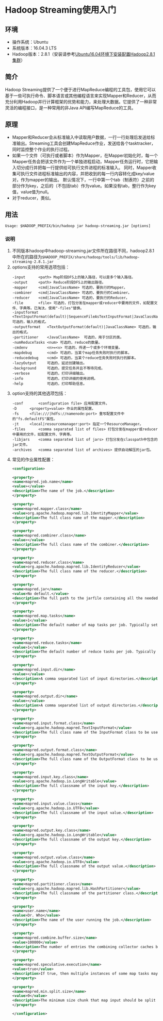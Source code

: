 # Hadoop Streaming使用入门
## 环境
- 操作系统：Ubuntu
- 系统版本：16.04.3 LTS
- Hadoop版本：2.8.1（安装请参考[Ubuntu16.04环境下安装配置Hadoop2.8.1集群](https://github.com/hemajun815/tutorial/blob/master/apache/1.installing-hadoop2.8.1-on-ubuntu.md)）
## 简介
Hadoop Streaming提供了一个便于进行MapReduce编程的工具包，使用它可以基于一些可执行命令、脚本语言或其他编程语言来实现Mapper和Reducer，从而充分利用Hadoop并行计算框架的优势和能力，来处理大数据。它提供了一种非常灵活的编程接口，是一种常用的非Java API编写MapReduce的工具。
## 原理
- Mapper和Reducer会从标准输入中读取用户数据，一行一行处理后发送给标准输出。Streaming工具会创建MapReduce作业，发送给各个tasktracker，同时监控整个作业的执行过程。
- 如果一个文件（可执行或者脚本）作为Mapper，在Mapper初始化时，每一个Mapper任务会把该文件作为一个单独进程启动，Mapper任务运行时，它把输入切分成行并把每一行提供给可执行文件进程的标准输入。 同时，Mapper收集可执行文件进程标准输出的内容，并把收到的每一行内容转化成key/value对，作为mapper的输出。 默认情况下，一行中第一个tab（制表符）之前的部分作为key，之后的（不包括tab）作为value。如果没有tab，整行作为key值，value值为null。
- 对于reducer，类似。
## 用法
```console
Usage: $HADOOP_PREFIX/bin/hadoop jar hadoop-streaming.jar [options]
```
### 说明
1. 不同版本hadoop中hadoop-streaming.jar文件所在路径不同，hadoop2.8.1中所在的路径为`$HADOOP_PREFIX/share/hadoop/tools/lib/hadoop-streaming-2.8.1.jar`
2. options支持的常用选项包括：
	```text
	-input		<path> Map阶段DFS上的输入路径，可以是多个输入路径。
	-output		<path> Reduce阶段DFS上的输出路径。
	-mapper		<cmd|JavaClassName> 可选的，要执行的Mapper。
	-combiner	<cmd|JavaClassName> 可选的，要执行的Combiner。
	-reducer	<cmd|JavaClassName> 可选的，要执行的Reducer。
	-file		<file> 可选的，打包分发在mapper或reducer中要用的文件，如配置文件、字典等。已淘汰，使用"-files"替换。
	-inputformat    <TextInputFormat(default)|SequenceFileAsTextInputFormat|JavaClassName> 可选的，输入的格式。
	-outputformat   <TextOutputFormat(default)|JavaClassName> 可选的，输出的格式。
	-partitioner    <JavaClassName>  可选的，用于分区的类。
	-numReduceTasks <num> 可选的，reduce的数量。
	-cmdenv         <n>=<v> 可选的，传递一个或多个环境变量。
	-mapdebug       <cmd> 可选的，当某个map任务失败时执行的脚本。
	-reducedebug    <cmd> 可选的，当某个reduce任务失败时执行的脚本。
	-lazyOutput     可选的，延迟创建输出。
	-background     可选的，提交任务并且不等待完成。
	-verbose        可选的，打印详细输出。
	-info           可选的，打印详细的使用说明。
	-help           可选的，打印帮助信息。
	```
3. option支持的其他选项包括：
	```text
	-conf		<configuration file> 应用配置文件。
	-D		<property=value> 作业的属性配置。
	-fs		<file:///|hdfs://namenode:port> 重写配置文件中的"fs.defaultFS"属性。
	-jt		<local|resourcemanager:port> 指定一个ResourceManager。
	-files		<comma separated list of files> 打包分发在mapper或reducer中要用的文件，如配置文件、字典等。
	-libjars	<comma separated list of jars> 打包分发在classpath中包含的jar文件。
	-archives	<comma separated list of archives> 提供自动解压的jar包。
	```
4. 常见的作业属性配置：
	```xml
	<configuration>

	<property>
	<name>mapred.job.name</name>
	<value></value>
	<description>The name of the job.</description>
	</property>

	<property>
	<name>mapred.mapper.class</name>
	<value>org.apache.hadoop.mapred.lib.IdentityMapper</value>
	<description>The full class name of the mapper.</description>
	</property>

	<property>
	<name>mapred.combiner.class</name>
	<value></value>
	<description>The full class name of the combiner.</description>
	</property>

	<property>
	<name>mapred.reducer.class</name>
	<value>org.apache.hadoop.mapred.lib.IdentityReducer</value>
	<description>The full class name of the reducer.</description>
	</property>

	<property>
	<name>mapred.jar</name>
	<value>No default.</value>
	<description>The full path to the jarfile containing all the needed classes.</description>
	</property>

	<property>
	<name>mapred.map.tasks</name>
	<value>1</value>
	<description>The default number of map tasks per job. Typically set to a prime several times greater than number of available hosts. Ignored when mapred.job.tracker is "local". </description>
	</property>

	<property>
	<name>mapred.reduce.tasks</name>
	<value>1</value>
	<description>The default number of reduce tasks per job. Typically set to a prime close to the number of available hosts. Ignored when mapred.job.tracker is "local". </description>
	</property>

	<property>
	<name>mapred.input.dir</name>
	<value></value>
	<description>A comma separated list of input directories.</description>
	</property>

	<property>
	<name>mapred.output.dir</name>
	<value></value>
	<description>A comma separated list of output directories.</description>
	</property>

	<property>
	<name>mapred.input.format.class</name>
	<value>org.apache.hadoop.mapred.TextInputFormat</value>
	<description>The full class name of the InputFormat class to be used for obtaining the input to the mapper.</description>
	</property>

	<property>
	<name>mapred.output.format.class</name>
	<value>org.apache.hadoop.mapred.TextOutputFormat</value>
	<description>The full class name of the OutputFormat class to be used for saving the output of the reducer.</description>
	</property>

	<property>
	<name>mapred.input.key.class</name>
	<value>org.apache.hadoop.io.LongWritable</value>
	<description>The full classname of the input key.</description>
	</property>

	<property>
	<name>mapred.input.value.class</name>
	<value>org.apache.hadoop.io.UTF8</value>
	<description>The full classname of the input value.</description>
	</property>

	<property>
	<name>mapred.output.key.class</name>
	<value>org.apache.hadoop.io.LongWritable</value>
	<description>The full classname of the output key.</description>
	</property>

	<property>
	<name>mapred.output.value.class</name>
	<value>org.apache.hadoop.io.UTF8</value>
	<description>The full classname of the output value.</description>
	</property>

	<property>
	<name>mapred.partitioner.class</name>
	<value>org.apache.hadoop.mapred.lib.HashPartitioner</value>
	<description>The full classname of the partitioner class.</description>
	</property>

	<property>
	<name>user.name</name>
	<value>Dr. Who</value>
	<description>The name of the user running the job.</description>
	</property>

	<property>
	<name>mapred.combine.buffer.size</name>
	<value>100000</value>
	<description>The number of entries the combining collector caches before combining them and writing to disk.</description>
	</property>

	<property>
	<name>mapred.speculative.execution</name>
	<value>true</value>
	<description>If true, then multiple instances of some map tasks may be executed in parallel.</description>
	</property>

	<property>
	<name>mapred.min.split.size</name>
	<value>0</value>
	<description>The minimum size chunk that map input should be split into. Note that some file formats may have minimum split sizes that take priority over this setting.</description>
	</property>

	</configuration>
	```
